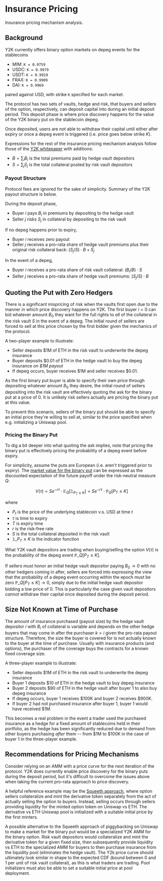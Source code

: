 # Insurance Pricing

Insurance pricing mechanism analysis.


## Background

Y2K currently offers binary option markets on depeg events for the stablecoins

- MIM: `K = 0.9759`
- USDC: `K = 0.9979`
- USDT: `K = 0.9919`
- FRAX: `K = 0.9909`
- DAI: `K = 0.9969`

paired against USD, with strike `K` specified for each market.

The protocol has two sets of vaults, hedge and risk, that buyers and sellers
of the option, respectively, can deposit capital into during an initial deposit period.
This deposit phase is where price discovery happens for the value of the Y2K binary
put on the stablecoin depeg.

Once deposited, users are *not* able to withdraw their capital until either after expiry
or once a depeg event is triggered (i.e. price goes below strike $K$).

Expressions for the rest of the insurance pricing mechanism analysis follow those of the
[Y2K whitepaper](https://www.docdroid.net/7zgCd3R/y2k-whitepaper-pdf) with additions:

- $B = \sum_i B_i$ is the total premiums paid by hedge vault depositors
- $S = \sum_j S_j$ is the total collateral posted by risk vault depositors


### Payout Structure

Protocol fees are ignored for the sake of simplicity. Summary of the Y2K payout structure is below.

During the deposit phase,

- Buyer $i$ pays $B_i$ in premiums by depositing to the hedge vault
- Seller $j$ risks $S_j$ in collateral by depositing to the risk vault

If no depeg happens prior to expiry,

- Buyer $i$ receives zero payout
- Seller $j$ receives a pro-rata share of hedge vault premiums plus their original risk collateral back: $(S_j / S) \cdot B + S_j$

In the event of a depeg,

- Buyer $i$ receives a pro-rata share of risk vault collateral: $(B_i / B) \cdot S$
- Seller $j$ receives a pro-rata share of hedge vault premiums: $(S_j / S) \cdot B$


## Quoting the Put with Zero Hedgers

There is a significant mispricing of risk when the vaults first open due to the manner in which price discovery happens on Y2K.
The first buyer $i=0$ can bid whatever amount $B_0$ they want for the full rights to *all* of the collateral in the risk vault $S$
in the event of a depeg. The initial round of sellers are forced to sell at this price chosen by the first bidder given the mechanics
of the protocol.

A two-player example to illustrate:

- Seller deposits $1M of ETH in the risk vault to underwrite the depeg insurance
- Buyer deposits $0.01 of ETH in the hedge vault to buy the depeg insurance *on $1M payout*
- If depeg occurs, buyer receives $1M and seller receives $0.01.

As the first binary put buyer is able to specify their own price through depositing whatever amount $B_0$ they desire,
the initial round of sellers depositing into the risk vault are effectively quoting the ask for the binary put at a
price of $0$. It is unlikely risk sellers actually are pricing the binary put at this value.

To prevent this scenario, sellers of the binary put should be able to specify an initial price
they're willing to sell at, similar to the price specified when e.g. initializing a Uniswap pool.


### Pricing the Binary Put

To dig a bit deeper into what quoting the ask implies, note that pricing the binary put is effectively
pricing the probability of a depeg event before expiry.

For simplicity, assume the puts are European (i.e. aren't triggered prior to expiry). The [market value for the binary put](https://en.wikipedia.org/wiki/Binary_option#Cash-or-nothing_put)
can be expressed as the discounted expectation of the future payoff under the risk-neutral measure $Q$:

```math
V(\tau) = S e^{-r \tau} \cdot \mathbb{E}_{Q}[\mathbb{1}_{P_{T} \leq K}] = S e^{-r \tau} \cdot \mathbb{P}_{Q}[P_{T} \leq K]
```

where

- $P_t$ is the price of the underlying stablecoin v.s. USD at time $t$
- $\tau$ is time to expiry
- $T$ is expiry time
- $r$ is the risk-free rate
- $S$ is the total collateral deposited in the risk vault
- $\mathbb{1}\_{P_{T} \leq K}$ is the indicator function

What Y2K vault depositors are trading when buying/selling the option $V(\tau)$ is the probability of
the depeg event $\mathbb{P}\_{Q}[P_{T} \leq K]$.

If sellers must honor an initial hedge vault depositor paying $B_0 \to 0$ with no other hedgers coming in after,
sellers are forced into expressing the view that the probability of a depeg event occurring within the epoch must be zero
$\mathbb{P}\_{Q}[P_{T} \leq K] \to 0$, simply due to the initial hedge vault depositor bidding a low price of 0.
This is particularly the case given vault depositors *cannot* withdraw their capital once deposited during the deposit period.


## Size Not Known at Time of Purchase

The amount of insurance purchased (payout size) by the hedge vault depositor $i$ with $B_i$ of collateral is variable and depends on the other
hedge buyers that may come in after the purchaser $k > i$ given the pro-rata payout structure. Therefore, the size the buyer is covered
for is not actually known to the buyer at the time of purchase. Usually with insurance products (and options), the purchaser of the
coverage buys the contracts for a known fixed coverage size.

A three-player example to illustrate:

- Seller deposits $1M of ETH in the risk vault to underwrite the depeg insurance
- Buyer 1 deposits $10 of ETH in the hedge vault to buy depeg insurance
- Buyer 2 deposits $90 of ETH in the hedge vault after buyer 1 to also buy depeg insurance
- If depeg occurs, buyer 1 receives $100K and buyer 2 receives $900K.
- If buyer 2 had not purchased insurance after buyer 1, buyer 1 would have received $1M.

This becomes a real problem in the event a trader used the purchased insurance as a hedge for a fixed
amount of stablecoins held in their portfolio, as the hedge has been significantly reduced due to demand
from other buyers purchasing *after* them -- from $1M to $100K in the case of buyer 1 in the three-player example.


## Recommendations for Pricing Mechanisms

Consider relying on an AMM with a price curve for the next iteration of the protocol. Y2K does currently
enable price discovery for the binary puts during the deposit period, but it's difficult to overcome the issues above
when taking the current pro-rata approach to price discovery.

A helpful reference example may be the [Squeeth approach](https://github.com/opynfinance/squeeth-monorepo), where option sellers collateralize and mint
the derivative token separately from the act of actually selling the option to buyers. Instead, selling occurs through sellers providing liquidity for
the minted option token on Uniswap vs ETH. The derivative vs ETH Uniswap pool is initialized with a suitable initial price by the first minters.

A possible alternative to the Squeeth approach of piggybacking on Uniswap to make a market for the binary put would be a specialized Y2K AMM
for the binary option. Risk vault depositors would collateralize and mint the derivative token for a given fixed size, then subsequently provide liquidity vs ETH
to the specialized AMM for buyers to then purchase insurance from the liquidity pool (eliminates the hedge vault).
The Y2k price curve should ultimately look similar in shape to the expected CDF (bound between 0 and 1 per unit of risk vault collateral), as this is what
traders are trading. Pool initializers must also be able to set a suitable initial price at pool deployment.
